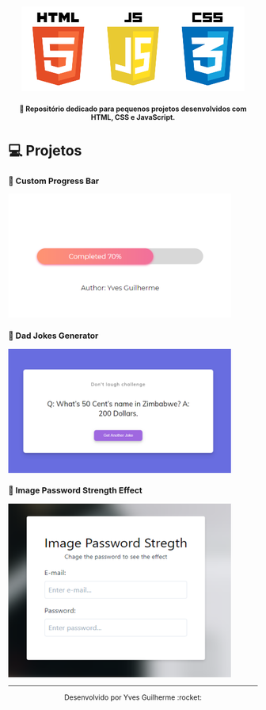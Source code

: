 <h1 align="center">
    <img alt="html-css-js-imagem" title="#html-css-js-logos" src="git-files/html-css-js.png" />
</h1>

<h4 align="center">
    🚀 Repositório dedicado para pequenos projetos desenvolvidos com HTML, CSS e JavaScript.
</h4>

# 💻 Projetos

### :pushpin: Custom Progress Bar

<img alt="project1" title="#project1" src="git-files/project-1.PNG" width="450" height="250" />

### :pushpin: Dad Jokes Generator

<img alt="project2" title="#project2" src="git-files/project-2.PNG" width="450" height="250" />

### :pushpin: Image Password Strength Effect

<img alt="project3" title="#project3" src="git-files/project-3.PNG" width="450" height="350" />

---

<p align="center">Desenvolvido por Yves Guilherme :rocket:</p>

